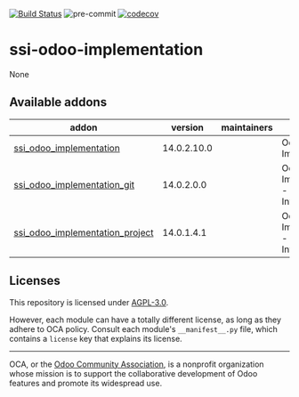 [![Build Status](https://travis-ci.com/open-synergy/ssi-odoo-implementation.svg?branch=14.0)](https://travis-ci.com/open-synergy/ssi-odoo-implementation)
![pre-commit](https://github.com/open-synergy/ssi-odoo-implementation/actions/workflows/pre-commit.yml/badge.svg)
[![codecov](https://codecov.io/gh/open-synergy/ssi-odoo-implementation/branch/14.0/graph/badge.svg)](https://codecov.io/gh/open-synergy/ssi-odoo-implementation)

<!-- /!\ do not modify above this line -->

# ssi-odoo-implementation

None

<!-- /!\ do not modify below this line -->

<!-- prettier-ignore-start -->

[//]: # (addons)

Available addons
----------------
addon | version | maintainers | summary
--- | --- | --- | ---
[ssi_odoo_implementation](ssi_odoo_implementation/) | 14.0.2.10.0 |  | Odoo Implementation
[ssi_odoo_implementation_git](ssi_odoo_implementation_git/) | 14.0.2.0.0 |  | Odoo Implementation - Git Integration
[ssi_odoo_implementation_project](ssi_odoo_implementation_project/) | 14.0.1.4.1 |  | Odoo Implementation - Project Integration

[//]: # (end addons)

<!-- prettier-ignore-end -->

## Licenses

This repository is licensed under [AGPL-3.0](LICENSE).

However, each module can have a totally different license, as long as they adhere to OCA
policy. Consult each module's `__manifest__.py` file, which contains a `license` key
that explains its license.

----

OCA, or the [Odoo Community Association](http://odoo-community.org/), is a nonprofit
organization whose mission is to support the collaborative development of Odoo features
and promote its widespread use.
